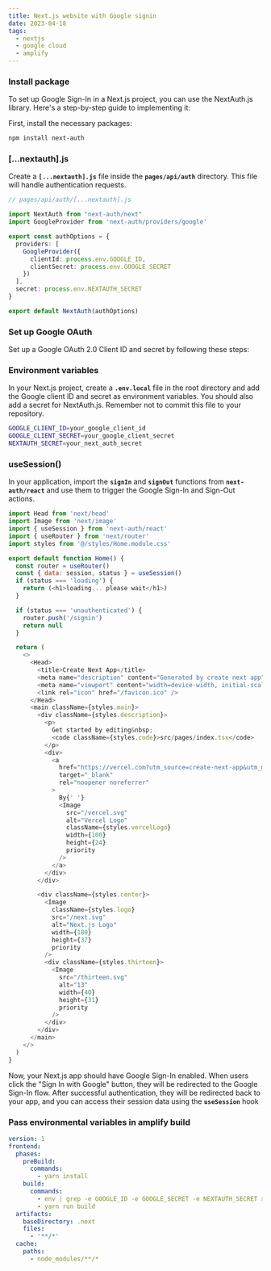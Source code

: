 ```yaml
---
title: Next.js website with Google signin
date: 2023-04-18
tags:
  - nextjs
  - google cloud
  - amplify
---
```


### Install package

To set up Google Sign-In in a Next.js project, you can use the NextAuth.js library. Here's a step-by-step guide to implementing it:

First, install the necessary packages:

```bash
npm install next-auth
```

### […nextauth].js

Create a **`[...nextauth].js`** file inside the **`pages/api/auth`** directory. This file will handle authentication requests.

```typescript
// pages/api/auth/[...nextauth].js

import NextAuth from "next-auth/next"
import GoogleProvider from 'next-auth/providers/google'

export const authOptions = {
  providers: [
    GoogleProvider({
      clientId: process.env.GOOGLE_ID,
      clientSecret: process.env.GOOGLE_SECRET
    })
  ],
  secret: process.env.NEXTAUTH_SECRET
}

export default NextAuth(authOptions)
```

### Set up Google OAuth

Set up a Google OAuth 2.0 Client ID and secret by following these steps:

### Environment variables

In your Next.js project, create a **`.env.local`** file in the root directory and add the Google client ID and secret as environment variables. You should also add a secret for NextAuth.js. Remember not to commit this file to your repository.

```bash
GOOGLE_CLIENT_ID=your_google_client_id
GOOGLE_CLIENT_SECRET=your_google_client_secret
NEXTAUTH_SECRET=your_next_auth_secret
```

### useSession()

In your application, import the **`signIn`** and **`signOut`** functions from **`next-auth/react`** and use them to trigger the Google Sign-In and Sign-Out actions.

```javascript
import Head from 'next/head'
import Image from 'next/image'
import { useSession } from 'next-auth/react'
import { useRouter } from 'next/router'
import styles from '@/styles/Home.module.css'

export default function Home() {
  const router = useRouter()
  const { data: session, status } = useSession()
  if (status === 'loading') {
    return (<h1>loading... please wait</h1>)
  }

  if (status === 'unauthenticated') {
    router.push('/signin')
    return null
  }

  return (
    <>
      <Head>
        <title>Create Next App</title>
        <meta name="description" content="Generated by create next app" />
        <meta name="viewport" content="width=device-width, initial-scale=1" />
        <link rel="icon" href="/favicon.ico" />
      </Head>
      <main className={styles.main}>
        <div className={styles.description}>
          <p>
            Get started by editing&nbsp;
            <code className={styles.code}>src/pages/index.tsx</code>
          </p>
          <div>
            <a
              href="https://vercel.com?utm_source=create-next-app&utm_medium=default-template&utm_campaign=create-next-app"
              target="_blank"
              rel="noopener noreferrer"
            >
              By{' '}
              <Image
                src="/vercel.svg"
                alt="Vercel Logo"
                className={styles.vercelLogo}
                width={100}
                height={24}
                priority
              />
            </a>
          </div>
        </div>

        <div className={styles.center}>
          <Image
            className={styles.logo}
            src="/next.svg"
            alt="Next.js Logo"
            width={180}
            height={37}
            priority
          />
          <div className={styles.thirteen}>
            <Image
              src="/thirteen.svg"
              alt="13"
              width={40}
              height={31}
              priority
            />
          </div>
        </div>
      </main>
    </>
  )
}
```

Now, your Next.js app should have Google Sign-In enabled. When users click the "Sign In with Google" button, they will be redirected to the Google Sign-In flow. After successful authentication, they will be redirected back to your app, and you can access their session data using the **`useSession`** hook

### Pass environmental variables in amplify build

```yaml
version: 1
frontend:
  phases:
    preBuild:
      commands:
        - yarn install
    build:
      commands:
        - env | grep -e GOOGLE_ID -e GOOGLE_SECRET -e NEXTAUTH_SECRET >> .env.production
        - yarn run build
  artifacts:
    baseDirectory: .next
    files:
      - '**/*'
  cache:
    paths:
      - node_modules/**/*
```


